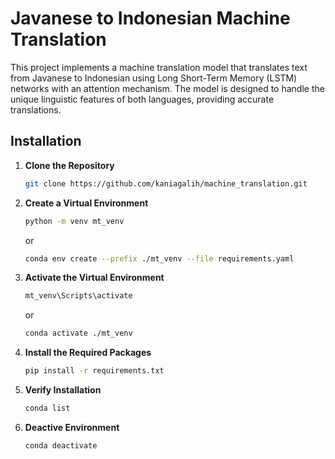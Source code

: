 # Javanese to Indonesian Machine Translation

This project implements a machine translation model that translates text from Javanese to Indonesian using Long Short-Term Memory (LSTM) networks with an attention mechanism. The model is designed to handle the unique linguistic features of both languages, providing accurate translations.

## Installation

1. **Clone the Repository**
    ```bash
    git clone https://github.com/kaniagalih/machine_translation.git
    ```

2. **Create a Virtual Environment**
    ```bash
    python -m venv mt_venv
    ```
    or
    ```bash
    conda env create --prefix ./mt_venv --file requirements.yaml
    ```

3. **Activate the Virtual Environment**

    ```bash
    mt_venv\Scripts\activate
    ```
    or 
     ```bash
   conda activate ./mt_venv
    ```

4. **Install the Required Packages**
    ```bash
    pip install -r requirements.txt
    ```
5. **Verify Installation**
    ```bash
    conda list
    ```
6. **Deactive Environment**
     ```bash
    conda deactivate
    ```

